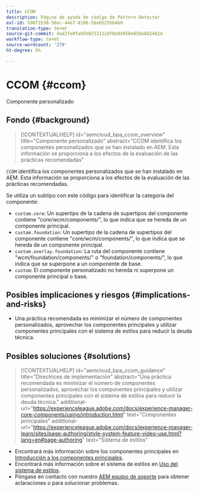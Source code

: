 ```yaml
---
title: CCOM
description: Página de ayuda de código de Pattern Detector
exl-id: 59071538-56ec-44e7-8196-56e6525bb4b9
translation-type: tm+mt
source-git-commit: 4ad2fe0fa05b8252112df8a94958e65bb882482d
workflow-type: tm+mt
source-wordcount: '270'
ht-degree: 6%

---
```


# CCOM {#ccom}

Componente personalizado

## Fondo {#background}

>[!CONTEXTUALHELP]
>id="aemcloud_bpa_ccom_overview"
>title="Componente personalizado"
>abstract="CCOM identifica los componentes personalizados que se han instalado en AEM. Esta información se proporciona a los efectos de la evaluación de las prácticas recomendadas"

`CCOM` identifica los componentes personalizados que se han instalado en AEM. Esta información se proporciona a los efectos de la evaluación de las prácticas recomendadas.

Se utiliza un subtipo con este código para identificar la categoría del componente:

* `custom.core`: Un supertipo de la cadena de supertipos del componente contiene &quot;core/wcm/components/&quot;, lo que indica que se hereda de un componente principal.
* `custom.foundation`: Un supertipo de la cadena de supertipos del componente contiene &quot;core/wcm/components/&quot;, lo que indica que se hereda de un componente principal.
* `custom.overlay.foundation`: La ruta del componente contiene &quot;wcm/foundation/components/&quot; o &quot;foundation/components/&quot;, lo que indica que se superpone a un componente de base.
* `custom`: El componente personalizado no hereda ni superpone un componente principal o base.

## Posibles implicaciones y riesgos {#implications-and-risks}

* Una práctica recomendada es minimizar el número de componentes personalizados, aprovechar los componentes principales y utilizar componentes principales con el sistema de estilos para reducir la deuda técnica.

## Posibles soluciones {#solutions}

>[!CONTEXTUALHELP]
>id="aemcloud_bpa_ccom_guidance"
>title="Directrices de implementación"
>abstract="Una práctica recomendada es minimizar el número de componentes personalizados, aprovechar los componentes principales y utilizar componentes principales con el sistema de estilos para reducir la deuda técnica."
>additional-url="https://experienceleague.adobe.com/docs/experience-manager-core-components/using/introduction.html" text="Componentes principales"
>additional-url="https://experienceleague.adobe.com/docs/experience-manager-learn/sites/page-authoring/style-system-feature-video-use.html?lang=en#page-authoring" text="Sistema de estilos"

* Encontrará más información sobre los componentes principales en [Introducción a los componentes principales](https://experienceleague.adobe.com/docs/experience-manager-core-components/using/introduction.html?lang=es).
* Encontrará más información sobre el sistema de estilos en [Uso del sistema de estilos](https://experienceleague.adobe.com/docs/experience-manager-learn/sites/page-authoring/style-system-feature-video-use.html?lang=en#page-authoring).
* Póngase en contacto con nuestro [AEM equipo de soporte](https://helpx.adobe.com/enterprise/using/support-for-experience-cloud.html) para obtener aclaraciones o para solucionar problemas.
